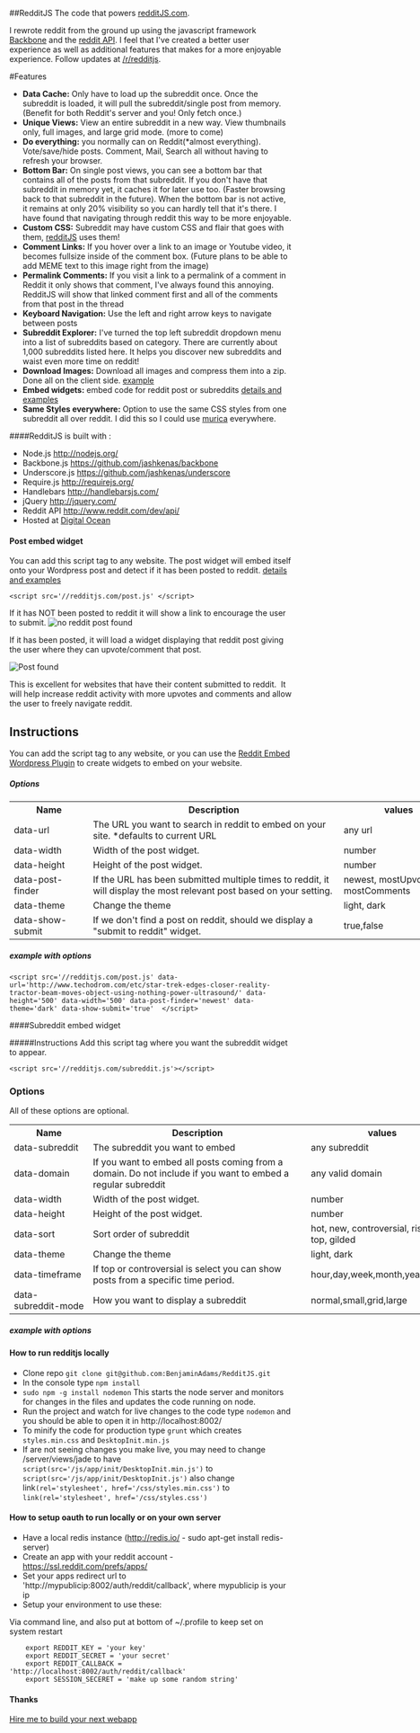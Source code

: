##RedditJS
The code that powers [redditJS.com](http://www.redditjs.com).

I rewrote reddit from the ground up using the javascript framework [Backbone](https://github.com/jashkenas/backbone) and the [reddit API](http://www.reddit.com/dev/api/).  I feel that I've created a better user experience as well as additional features that makes for a more enjoyable experience.  Follow updates at [/r/redditjs](http://www.reddit.com/r/redditjs).

#Features
 * **Data Cache:**  Only have to load up the subreddit once.  Once the subreddit is loaded, it will pull the subreddit/single post from memory. (Benefit for both Reddit's server and you!  Only fetch once.)
 * **Unique Views:**  View an entire subreddit in a new way.  View thumbnails only, full images, and large grid mode.  (more to come)
 * **Do everything:** you normally can on Reddit(*almost everything).  Vote/save/hide posts.  Comment, Mail, Search all without having to refresh your browser.
 * **Bottom Bar:** On single post views, you can see a bottom bar that contains all of the posts from that subreddit.  If you don't have that subreddit in memory yet, it caches it for later use too. (Faster browsing back to that subreddit in the future).  When the bottom bar is not active, it remains at only 20% visibility so you can hardly tell that it's there.  I have found that navigating through reddit this way to be more enjoyable.
 * **Custom CSS:** Subreddit may have custom CSS and flair that goes with them, [redditJS](http://www.redditjs.com) uses them!
 * **Comment Links:** If you hover over a link to an image or Youtube video, it becomes fullsize inside of the comment box.  (Future plans to be able to add MEME text to this image right from the image)
 * **Permalink Comments:** If you visit a link to a permalink of a comment in Reddit it only shows that comment, I've always found this annoying.  RedditJS will show that linked comment first and all of the comments from that post in the thread
 * **Keyboard Navigation:** Use the left and right arrow keys to navigate between posts
 * **Subreddit Explorer:** I've turned the top left subreddit dropdown menu into a list of subreddits based on category.  There are currently about 1,000 subreddits listed here.  It helps you discover new subreddits and waist even more time on reddit!
 * **Download Images:** Download all images and compress them into a zip.  Done all on the client side. [example](http://www.redditjs.com/download/aww)
 * **Embed widgets:** embed code for reddit post or subreddits [details and examples](http://embed.redditjs.com)
 * **Same Styles everywhere:** Option to use the same CSS styles from one subreddit all over reddit. I did this so I could use [murica](http://redditjs.com/r/murica) everywhere.

####RedditJS is built with :
 * Node.js <http://nodejs.org/>
 * Backbone.js <https://github.com/jashkenas/backbone>
 * Underscore.js <https://github.com/jashkenas/underscore>
 * Require.js <http://requirejs.org/>
 * Handlebars <http://handlebarsjs.com/>
 * jQuery <http://jquery.com/>
 * Reddit API <http://www.reddit.com/dev/api/>
 * Hosted at [Digital Ocean]( https://www.digitalocean.com/?refcode=572549c85ce0)

#### Post embed widget
You can add this script tag to any website.  The post widget will embed itself onto your Wordpress post and detect if it has been posted to reddit.   [details and examples](http://embed.redditjs.com)

```<script src='//redditjs.com/post.js' </script>```

If it has NOT been posted to reddit it will show a link to encourage the user to submit.
![no reddit post found](http://i.imgur.com/OLJjzkx.png)

If it has been posted, it will load a widget displaying that reddit post giving the user where they can upvote/comment that post.

![Post found](http://i.imgur.com/GXj1FKO.png)

This is excellent for websites that have their content submitted to reddit.  It will help increase reddit activity with more upvotes and comments and allow the user to freely navigate reddit.

## Instructions

You can add the script tag to any website, or you can use the [Reddit Embed Wordpress Plugin](https://github.com/BenjaminAdams/wp-redditjs) to create widgets to embed on your website.


##### Options

<table style='width:800px'>
<tr><th style='width:125px;'>Name</th><th>Description</th> <th>values</th> </tr>
<tr><td>data-url</td><td>The URL you want to search in reddit to embed on your site. *defaults to current URL</td> <td>any url</td>  </tr>
<tr><td>data-width</td><td>Width of the post widget.</td> <td>number</td>  </tr>
<tr><td>data-height</td><td>Height of the post widget.</td> <td>number</td>  </tr>
<tr><td>data-post-finder</td><td>If the URL has been submitted multiple times to reddit, it will display the most relevant post based on your setting.</td> <td>newest, mostUpvoted, mostComments</td>  </tr>
<tr><td>data-theme</td><td>Change the theme</td> <td>light, dark </td></tr>
<tr><td>data-show-submit</td><td>If we don't find a post on reddit, should we display a "submit to reddit" widget.</td> <td>true,false</td>  </tr>
</table>

##### example with options

```
<script src='//redditjs.com/post.js' data-url='http://www.techodrom.com/etc/star-trek-edges-closer-reality-tractor-beam-moves-object-using-nothing-power-ultrasound/' data-height='500' data-width='500' data-post-finder='newest' data-theme='dark' data-show-submit='true'  </script>
```


####Subreddit embed widget

#####Instructions
Add this script tag where you want the subreddit widget to appear.


```<script src='//redditjs.com/subreddit.js'></script>```

<h3>Options</h3>
All of these options are optional.

<table style='width:800px'>
<tr><th style='width:125px;'>Name</th><th>Description</th> <th>values</th> </tr>
<tr><td>data-subreddit</td><td>The subreddit you want to embed</td> <td>any subreddit</td>   </tr>
<tr><td>data-domain</td><td>If you want to embed all posts coming from a domain. Do not include if you want to embed a regular subreddit</td> <td>any valid domain</td>   </tr>
<tr><td>data-width</td><td>Width of the post widget.</td> <td>number</td>  </tr>
<tr><td>data-height</td><td>Height of the post widget.</td> <td>number</td>  </tr>
<tr><td>data-sort</td><td>Sort order of subreddit</td> <td>hot, new, controversial, rising, top, gilded</td>  </tr>
<tr><td>data-theme</td><td>Change the theme</td> <td>light, dark  </tr>
<tr><td>data-timeframe</td><td>If top or controversial is select you can show posts from a specific time period.</td> <td>hour,day,week,month,year,all </tr>
<tr><td>data-subreddit-mode</td><td>How you want to display a subreddit</td> <td>normal,small,grid,large</td>  </tr>
</table>

##### example with options
<script src='//redditjs.com/subreddit.js' data-subreddit='BeavisAndButthead' data-height='500' data-width='500' data-sort='top' data-theme='light' data-timeframe='month' data-subreddit-mode='grid'></script>


#### How to run redditjs locally
 * Clone repo `git clone git@github.com:BenjaminAdams/RedditJS.git`
 * In the console type `npm install`
 * `sudo npm -g install nodemon` This starts the node server and monitors for changes in the files and updates the code running on node.
 * Run the project and watch for live changes to the code type `nodemon` and you should be able to open it in http://localhost:8002/ 
 * To minify the code for production type `grunt` which creates `styles.min.css` and `DesktopInit.min.js`
 * If are not seeing changes you make live, you may need to change /server/views/jade to have `script(src='/js/app/init/DesktopInit.min.js')` to `script(src='/js/app/init/DesktopInit.js')` also change link`(rel='stylesheet', href='/css/styles.min.css')` to `link(rel='stylesheet', href='/css/styles.css')`

#### How to setup oauth to run locally or on your own server
* Have a local redis instance (http://redis.io/ - sudo apt-get install redis-server)
* Create an app with your reddit account - https://ssl.reddit.com/prefs/apps/
* Set your apps redirect url to 'http://mypublicip:8002/auth/reddit/callback', where mypublicip is your ip
* Setup your environment to use these:

Via command line, and also put at bottom of ~/.profile to keep set on system restart
```
    export REDDIT_KEY = 'your key'
    export REDDIT_SECRET = 'your secret'
    export REDDIT_CALLBACK = 'http://localhost:8002/auth/reddit/callback'
    export SESSION_SECERET = 'make up some random string'
```

#### Thanks
[Hire me to build your next webapp](mailto:armastevs@gmail.com)
